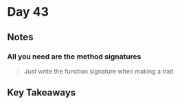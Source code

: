 # Day 43

## Notes

### All you need are the method signatures

> Just write the function signature when making a trait.

## Key Takeaways
